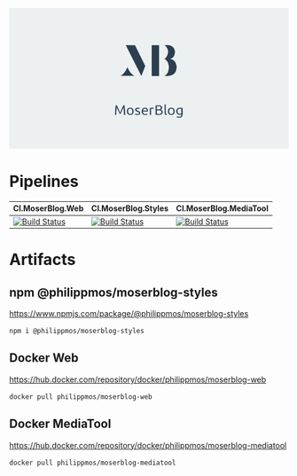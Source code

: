 <p align="center">
    <img src="https://raw.githubusercontent.com/MoserBlog/.github/main/profile/images/titleimage.png">
</p>


# Pipelines
| CI.MoserBlog.Web | CI.MoserBlog.Styles | CI.MoserBlog.MediaTool
| :--- | :--- | :--- |
| [![Build Status](https://dev.azure.com/philipp-c-moser/MoserBlog/_apis/build/status/CI/CI.MoserBlog.Web?branchName=main)](https://dev.azure.com/philipp-c-moser/MoserBlog/_build/latest?definitionId=72&branchName=main) | [![Build Status](https://dev.azure.com/philipp-c-moser/MoserBlog/_apis/build/status/CI/CI.MoserBlog.Styles?branchName=main)](https://dev.azure.com/philipp-c-moser/MoserBlog/_build/latest?definitionId=70&branchName=main) | [![Build Status](https://dev.azure.com/philipp-c-moser/MoserBlog/_apis/build/status/CI/CI.MoserBlog.MediaTool?branchName=develop)](https://dev.azure.com/philipp-c-moser/MoserBlog/_build/latest?definitionId=73&branchName=develop) |


# Artifacts 

## npm @philippmos/moserblog-styles
https://www.npmjs.com/package/@philippmos/moserblog-styles
```
npm i @philippmos/moserblog-styles
```


## Docker Web
https://hub.docker.com/repository/docker/philippmos/moserblog-web
```
docker pull philippmos/moserblog-web
```


## Docker MediaTool
https://hub.docker.com/repository/docker/philippmos/moserblog-mediatool
```
docker pull philippmos/moserblog-mediatool
```
